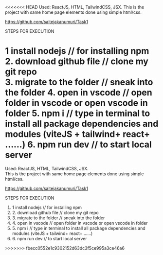 <<<<<<< HEAD
Used: ReactJS, HTML, TailwindCSS, JSX.
This is the project with same home page elements done using simple html/css.

https://github.com/saitejakanumuri/Task1


STEPS FOR EXECUTION

1 install nodejs                // for installing npm
2. download github file         // clone my git repo    
3. migrate to the folder        // sneak into the folder
4. open in vscode               // open folder in vscode or open vscode in folder
5. npm i                        // type in terminal to install all package dependencies and modules (viteJS + tailwind+ react+ ......)
6. npm run dev                  // to start local server 
=======
Used: ReactJS, HTML, TailwindCSS, JSX. </br>
This is the project with same home page elements done using simple html/css. </br>

https://github.com/saitejakanumuri/Task1 </br>

STEPS FOR EXECUTION </br>
<ol>
<li>1 install nodejs                // for installing npm  </li>
<li>2. download github file         // clone my git repo</li>
<li>3. migrate to the folder        // sneak into the folder</li>
<li>4. open in vscode               // open folder in vscode or open vscode in folder</li>
<li>5. npm i                        // type in terminal to install all package dependencies and modules (viteJS + tailwind+ react+ ......) </li>
<li>6. npm run dev                  // to start local server</li>
</ol>
>>>>>>> fbecc0552e1c9302152d63dc3f5ce995a3ce46a6
